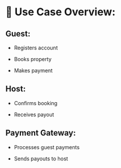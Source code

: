 # 🎯 Use Case Overview:
## Guest:

* Registers account

* Books property

* Makes payment

## Host:

* Confirms booking

* Receives payout

## Payment Gateway:

* Processes guest payments

* Sends payouts to host